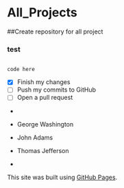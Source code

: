 # All_Projects
##Create repository for all project

### test

```

code here
```

- [x] Finish my changes
- [ ] Push my commits to GitHub
- [ ] Open a pull request
- 


- George Washington
- John Adams
- Thomas Jefferson
- 

This site was built using [GitHub Pages](https://pages.github.com/).
